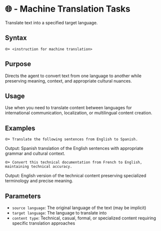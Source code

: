 # 🌐 - Machine Translation Tasks
Translate text into a specified target language.

## Syntax
`🌐➤ <instruction for machine translation>`

## Purpose
Directs the agent to convert text from one language to another while preserving meaning, context, and appropriate cultural nuances.

## Usage
Use when you need to translate content between languages for international communication, localization, or multilingual content creation.

## Examples
```example
🌐➤ Translate the following sentences from English to Spanish.
```

Output: Spanish translation of the English sentences with appropriate grammar and cultural context.

```example
🌐➤ Convert this technical documentation from French to English, maintaining technical accuracy.
```

Output: English version of the technical content preserving specialized terminology and precise meaning.

## Parameters
- `source language`: The original language of the text (may be implicit)
- `target language`: The language to translate into
- `content type`: Technical, casual, formal, or specialized content requiring specific translation approaches
